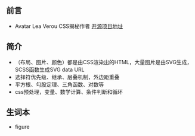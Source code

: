 ## 前言
* Avatar Lea Verou CSS揭秘作者 [开源项目地址](https://github.com/leaverou)

## 简介
* （布局、图片、颜色）都是由CSS渲染出的HTML，大量图片是由SVG生成，SCSS函数生成SVG data URL
* 选择符优先级、继承、层叠机制，外边距重叠
* 平方根、勾股定理、三角函数、对数等
* css预处理，变量、数学计算、条件判断和循环

## 生词本
* figure